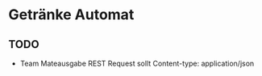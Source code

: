 Getränke Automat
================

TODO
----

- Team Mateausgabe REST Request sollt Content-type: application/json